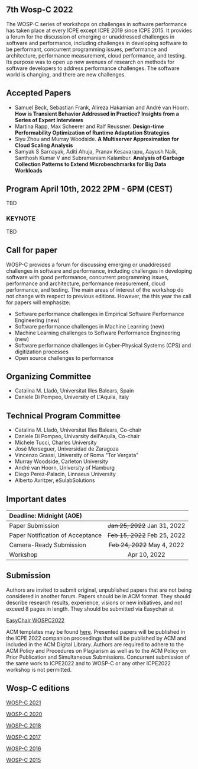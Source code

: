 ## 7th Wosp-C 2022

The WOSP-C series of workshops on challenges in software performance has taken place at every ICPE except ICPE 2019 since ICPE 2015. It provides a forum for the discussion of emerging or unaddressed challenges in software and performance, including challenges in developing software to be performant, concurrent programming issues, performance and architecture, performance measurement, cloud performance, and testing. Its purpose was to open up new avenues of research on methods for software developers to address performance challenges. The software world is changing, and there are new challenges.

## Accepted Papers

 - Samuel Beck, Sebastian Frank, Alireza Hakamian and André van Hoorn. __How is Transient Behavior Addressed in Practice? Insights from a Series of Expert Interviews__
 - Martina Rapp, Max Scheerer and Ralf Reussner. __Design-time Performability Optimization of Runtime Adaptation Strategies__
 - Siyu Zhou and Murray Woodside.	__A Multiserver Approximation for Cloud Scaling Analysis__
 - Samyak S Sarnayak, Aditi Ahuja, Pranav Kesavarapu, Aayush Naik, Santhosh Kumar V and Subramaniam Kalambur.	__Analysis of Garbage Collection Patterns to Extend Microbenchmarks for Big Data Workloads__

## Program April 10th, 2022 2PM - 6PM (CEST)
TBD

### KEYNOTE
TBD


## Call for paper

WOSP-C provides a forum for discussing emerging or unaddressed challenges in software and performance, including challenges in developing software with good performance, concurrent programming issues, performance and architecture, performance measurement, cloud performance, and testing. The main areas of interest of the workshop do not change with respect to previous editions. However, the this year the call for papers will emphasize:

 - Software performance challenges in Empirical Software Performance Engineering (new)
 - Software performance challenges in Machine Learning (new)
 - Machine Learning challenges to Software Performance Engineering (new)
 - Software performance challenges in Cyber-Physical Systems (CPS) and digitization processes
 - Open source challenges to performance

## Organizing Committee
 
 - Catalina M. Lladó, Universitat Illes Balears, Spain  
 - Daniele Di Pompeo, University of L'Aquila, Italy

## Technical Program Committee

 - Catalina M.	Lladó, Universitat Illes Balears,	Co-chair
 - Daniele	Di Pompeo,	Univarsity dell'Aquila, Co-chair
 - Michele	Tucci, Charles University
 - José	Merseguer, Universidad de Zaragoza
 - Vincenzo	Grassi, University of Roma "Tor Vergata"
 - Murray	Woodside, Carleton University
 - André	van Hoorn, University of Hamburg
 - Diego	Perez-Palacin, Linnaeus University
 - Alberto	Avritzer,	eSulabSolutions

## Important dates

| Deadline: Midnight (AOE)                      |     |
|:----------------------------------------------|:---:|
| Paper Submission                              | ~~Jan 25, 2022~~ Jan 31, 2022 |
| Paper Notification of Acceptance              | ~~Feb 15, 2022~~ Feb 25, 2022   |
| Camera-Ready Submission                       | ~~Feb 24, 2022~~ May 4, 2022  |
| Workshop                                      | Apr 10, 2022 |

## Submission

Authors are invited to submit original, unpublished papers that are not being considered in another forum. Papers should be in ACM format. They should describe research results, experience, visions or new initiatives, and not exceed 8 pages in length. They should be submitted via Easychair at

[EasyChair WOSPC2022](https://easychair.org/conferences/?conf=wospc2022)

ACM templates may be found [here](https://www.acm.org/publications/proceedings-template). Presented papers will be published in the ICPE 2022 companion proceedings that will be published by ACM and included in the ACM Digital Library. Authors are required to adhere to the ACM Policy and Procedures on Plagiarism as well as to the ACM Policy on Prior Publication and Simultaneous Submissions. Concurrent submission of the same work to ICPE2022 and to WOSP-C or any other ICPE2022 workshop is not permitted.

## Wosp-C editions

[WOSP-C 2021](https://wosp-c-21.github.io/)

[WOSP-C 2020](https://wosp-c.github.io/wosp-c-20/)

[WOSP-C 2018](http://wosp-c.uib.es/)

[WOSP-C 2017](https://wosp-c.spec.org/)

[WOSP-C 2016](http://wosp-c.ipd.kit.edu/)

[WOSP-C 2015](http://wosp-c.ipd.kit.edu/wosp_c15/home/index.html)

